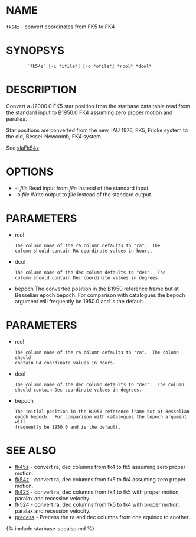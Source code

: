 
NAME
====


`fk54z` - convert coordinates from FK5 to FK4

SYNOPSYS
========

```
        `fk54z` [-i *ifile*] [-o *ofile*] *rcol* *dcol*
```

DESCRIPTION
===========

  Convert a J2000.0 FK5 star position from the starbase data table 
  read from the standard input to B1950.0 FK4 assuming
  zero proper motion and parallax.

  Star positions are converted from the new, IAU 1976,
  FK5, Fricke system to the old, Bessel-Newcomb, FK4 system.

  See [slaFk54z]( slalib/slaFk54z.3.html)

OPTIONS
=======

  * -i *file* Read input from *file* instead of the standard input.
  * -o *file* Write output to *file* instead of the standard output.

PARAMETERS
==========

  * rcol

        The column name of the ra column defaults to "ra".  The
        column should contain RA coordinate values in hours.
  * dcol

        The column name of the dec column defaults to "dec".  The
        column should contain Dec coordinate values in degrees.

  * bepoch
        The converted position in the B1950
        reference frame but at Besselian epoch bepoch.  For
        comparison with catalogues the bepoch argument will
        frequently be 1950.0 and is the default.

PARAMETERS
==========

  * rcol

        The column name of the ra column defaults to "ra".  The column should
        contain RA coordinate values in hours.

  * dcol

        The column name of the dec column defaults to "dec".  The column
        should contain Dec coordinate values in degrees.

  * bepoch

        The initial position in the B1950 reference frame but at Besselian
        epoch bepoch.  For comparison with catalogues the bepoch argument will
        frequently be 1950.0 and is the default.

SEE ALSO
========


- [fk45z](fk45z.html)     - convert ra, dec columns from fk4 to fk5 assuming zero proper
                  motion.
- [fk54z](fk54z.html)     - convert ra, dec columns from fk5 to fk4 assuming zero proper
                  motion.
- [fk425](fk425.html)     - convert ra, dec columns from fk4 to fk5 with proper motion,
                  paralax and recession velocity.
- [fk524](fk524.html)     - convert ra, dec columns from fk5 to fk4 with proper motion,
                  paralax and recession velocity.
- [precess](precess.html)     - Precess the ra and dec columns from one equinox to another.


{% include starbase-seealso.md %}

